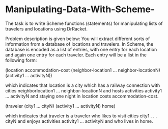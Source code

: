 # Manipulating-Data-With-Scheme-

The task is to write Scheme functions (statements) for manipulating
lists of travelers and locations using DrRacket.

Problem description is given below:
You will extract different sorts of information from a database of locations and travelers. In Scheme,
the database is encoded as a list of entries, with one entry for each location and again one entry
for each traveler. Each entry will be a list in the following form:

(location accommodation-cost (neighbor-location1 ... neighbor-locationN) (activity1
... activityN))
  
which indicates that location is a city which has a railway connection with cities neighborlocation1
... neighbor-locationN and hosts activities activity1 ... activityN and staying
one night in location costs accommodation-cost.
  
(traveler (city1 ... cityN) (activity1 ... activityN) home)
  
which indicates that traveler is a traveler who likes to visit cities city1 . . . cityN and
enjoys activities activity1 ... activityN and who lives in home.
  
 
